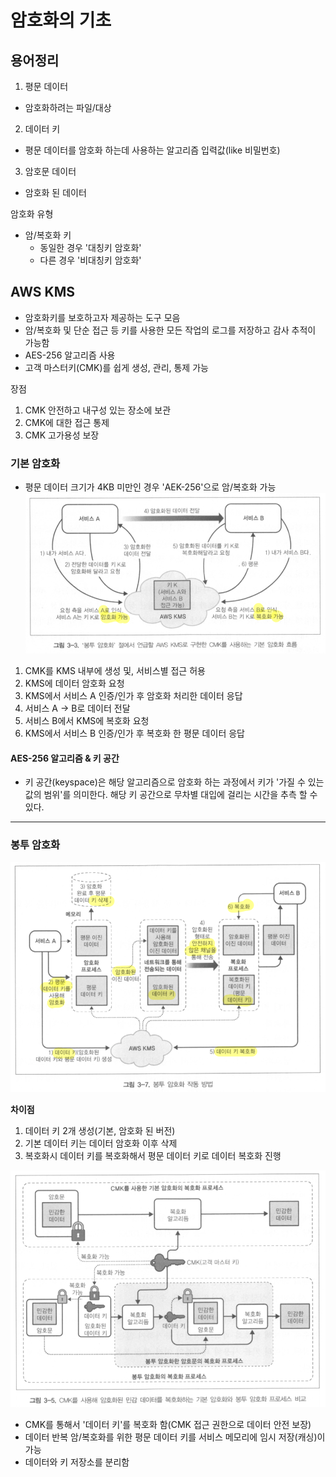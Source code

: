 # 암호화의 기초

## 용어정리
1. 평문 데이터
- 암호화하려는 파일/대상
2. 데이터 키
- 평문 데이터를 암호화 하는데 사용하는 알고리즘 입력값(like 비밀번호)
3. 암호문 데이터
- 암호화 된 데이터

암호화 유형
- 암/복호화 키
  - 동일한 경우 '대칭키 암호화'
  - 다른 경우 '비대칭키 암호화'

## AWS KMS
- 암호화키를 보호하고자 제공하는 도구 모음
- 암/복호화 및 단순 접근 등 키를 사용한 모든 작업의 로그를 저장하고 감사 추적이 가능함
- AES-256 알고리즘 사용
- 고객 마스터키(CMK)를 쉽게 생성, 관리, 통제 가능

장점
1. CMK 안전하고 내구성 있는 장소에 보관
2. CMK에 대한 접근 통제
3. CMK 고가용성 보장

### 기본 암호화
- 평문 데이터 크기가 4KB 미만인 경우 'AEK-256'으로 암/복호화 가능
![기본 암호화 흐름](./images/ch03_1.png)

1. CMK를 KMS 내부에 생성 및, 서비스별 접근 허용
2. KMS에 데이터 암호화 요청
3. KMS에서 서비스 A 인증/인가 후 암호화 처리한 데이터 응답
4. 서비스 A -> B로 데이터 전달
5. 서비스 B에서 KMS에 복호화 요청
6. KMS에서 서비스 B 인증/인가 후 복호화 한 평문 데이터 응답

#### AES-256 알고리즘 & 키 공간
- 키 공간(keyspace)은 해당 알고리즘으로 암호화 하는 과정에서 키가 '가질 수 있는 값의 범위'를 의미한다. 해당 키 공간으로 무차별 대입에 걸리는 시간을 추측 할 수 있다.
---
### 봉투 암호화
![봉투 암호화 흐름](./images/ch03_3.png)

**차이점** 
1. 데이터 키 2개 생성(기본, 암호화 된 버전)
2. 기본 데이터 키는 데이터 암호화 이후 삭제
3. 복호화시 데이터 키를 복호화해서 평문 데이터 키로 데이터 복호화 진행

![기본/봉투 암호화 차이](./images/ch03_2.png)
- CMK를 통해서 '데이터 키'를 복호화 함(CMK 접근 권한으로 데이터 안전 보장)
- 데이터 반복 암/복호화를 위한 평문 데이터 키를 서비스 메모리에 임시 저장(캐싱)이 가능
- 데이터와 키 저장소를 분리함
